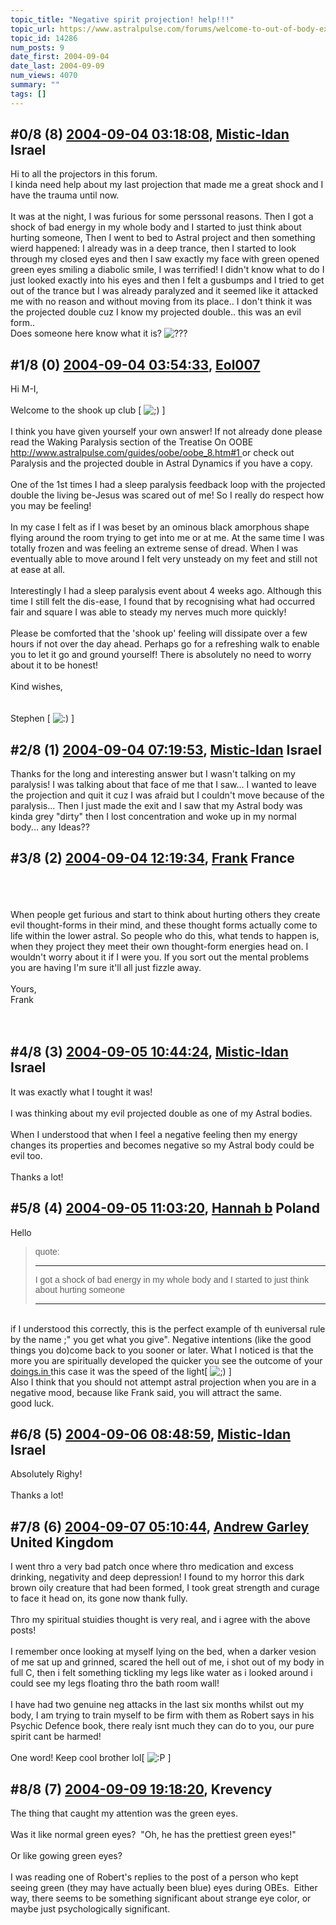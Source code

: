 ```yaml
---
topic_title: "Negative spirit projection! help!!!"
topic_url: https://www.astralpulse.com/forums/welcome-to-out-of-body-experiences!/negative-spirit-projection%21-help%21%21%21
topic_id: 14286
num_posts: 9
date_first: 2004-09-04
date_last: 2004-09-09
num_views: 4070
summary: ""
tags: []
---
```


## \#0/8 (8) [2004-09-04 03:18:08](https://www.astralpulse.com/forums/index.php?msg=129161), [Mistic-Idan](https://www.astralpulse.com/forums/profile/?u=4451) Israel ##
<section>
Hi to all the projectors in this forum.
<br>
I kinda need help about my last projection that made me a great shock and I have the trauma until now.
<br>
<br>
It was at the night, I was furious for some perssonal reasons. Then I got a shock of bad energy in my whole body and I started to just think about hurting someone, Then I went to bed to Astral project and then something wierd happened: I already was in a deep trance, then I started to look through my closed eyes and then I saw exactly my face with green opened green eyes smiling a diabolic smile, I was terrified! I didn't know what to do I just looked exactly into his eyes and then I felt a gusbumps and I tried to get out of the trance but I was already paralyzed and it seemed like it attacked me with no reason and without moving from its place.. I don't think it was the projected double cuz I know my projected double.. this was an evil form..
<br>
Does someone here know what it is?
<img alt="???" class="smiley" src="https://www.astralpulse.com/forums/Smileys/fugue/huh.png" title="Huh"/>
</section>

## \#1/8 (0) [2004-09-04 03:54:33](https://www.astralpulse.com/forums/index.php?msg=112656), [Eol007](https://www.astralpulse.com/forums/profile/?u=1893)  ##
<section>
Hi M-I,
<br>
<br>
Welcome to the shook up club [
<img alt=";)" class="smiley" src="https://www.astralpulse.com/forums/Smileys/fugue/wink.png" title="Wink"/>
]
<br>
<br>
I think you have given yourself your own answer! If not already done please read the Waking Paralysis section of the Treatise On OOBE
<a class="bbc_link" href="http://www.astralpulse.com/guides/oobe/oobe_8.htm#1" rel="noopener" target="_blank">
 http://www.astralpulse.com/guides/oobe/oobe_8.htm#1
</a>
or check out Paralysis and the projected double in Astral Dynamics if you have a copy.
<br>
<br>
One of the 1st times I had a sleep paralysis feedback loop with the projected double the living be-Jesus was scared out of me! So I really do respect how you may be feeling!
<br>
<br>
In my case I felt as if I was beset by an ominous black amorphous shape flying around the room trying to get into me or at me. At the same time I was totally frozen and was feeling an extreme sense of dread. When I was eventually able to move around I felt very unsteady on my feet and still not at ease at all.
<br>
<br>
Interestingly I had a sleep paralysis event about 4 weeks ago. Although this time I still felt the dis-ease, I found that by recognising what had occurred fair and square I was able to steady my nerves much more quickly!
<br>
<br>
Please be comforted that the 'shook up' feeling will dissipate over a few hours if not over the day ahead. Perhaps go for a refreshing walk to enable you to let it go and ground yourself! There is absolutely no need to worry about it to be honest!
<br>
<br>
Kind wishes,
<br>
<br>
<br>
Stephen [
<img alt=":)" class="smiley" src="https://www.astralpulse.com/forums/Smileys/fugue/smiley.png" title="Smiley"/>
]
</section>

## \#2/8 (1) [2004-09-04 07:19:53](https://www.astralpulse.com/forums/index.php?msg=112668), [Mistic-Idan](https://www.astralpulse.com/forums/profile/?u=4451) Israel ##
<section>
Thanks for the long and interesting answer but I wasn't talking on my paralysis! I was talking about that face of me that I saw... I wanted to leave the projection and quit it cuz I was afraid but I couldn't move because of the paralysis... Then I just made the exit and I saw that my Astral body was kinda grey "dirty" then I lost concentration and woke up in my normal body... any Ideas??
</section>

## \#3/8 (2) [2004-09-04 12:19:34](https://www.astralpulse.com/forums/index.php?msg=112684), [Frank](https://www.astralpulse.com/forums/profile/?u=359) France ##
<section>
<br>
<br>
<br>
When people get furious and start to think about hurting others they create evil thought-forms in their mind, and these thought forms actually come to life within the lower astral. So people who do this, what tends to happen is, when they project they meet their own thought-form energies head on. I wouldn't worry about it if I were you. If you sort out the mental problems you are having I'm sure it'll all just fizzle away.
<br>
<br>
Yours,
<br>
Frank
<br>
<br>
<br>
</section>

## \#4/8 (3) [2004-09-05 10:44:24](https://www.astralpulse.com/forums/index.php?msg=112746), [Mistic-Idan](https://www.astralpulse.com/forums/profile/?u=4451) Israel ##
<section>
It was exactly what I tought it was!
<br>
<br>
I was thinking about my evil projected double as one of my Astral bodies.
<br>
<br>
When I understood that when I feel a negative feeling then my energy changes its properties and becomes negative so my Astral body could be evil too.
<br>
<br>
Thanks a lot!
</section>

## \#5/8 (4) [2004-09-05 11:03:20](https://www.astralpulse.com/forums/index.php?msg=112749), [Hannah b](https://www.astralpulse.com/forums/profile/?u=4711) Poland ##
<section>
Hello
<br>
<blockquote id='"quote"'>
 <font face='"Arial"' id='"quote"' size='"1"'>
  quote:
  <hr height='"1"' id='"quote"' noshade=""/>
  I got a shock of bad energy in my whole body and I started to just think about hurting someone
  <hr height='"1"' id='"quote"' noshade=""/>
 </font>
</blockquote>
<br>
if I understood this correctly, this is the perfect example of th euniversal rule by the name ;" you get what you give". Negative intentions (like the good things you do)come back to you sooner or later. What I noticed is that the more you are spiritually developed the quicker you see the outcome of your
<a class="bbc_link" href="https://www.astralpulse.com/forums///doings.in" rel="noopener" target="_blank">
 doings.in
</a>
this case it was the speed of the light[
<img alt=";)" class="smiley" src="https://www.astralpulse.com/forums/Smileys/fugue/wink.png" title="Wink"/>
]
<br>
Also I think that you should not attempt astral projection when you are in a negative mood, because like Frank said, you will attract the same.
<br>
good luck.
</section>

## \#6/8 (5) [2004-09-06 08:48:59](https://www.astralpulse.com/forums/index.php?msg=112818), [Mistic-Idan](https://www.astralpulse.com/forums/profile/?u=4451) Israel ##
<section>
Absolutely Righy!
<br>
<br>
Thanks a lot!
</section>

## \#7/8 (6) [2004-09-07 05:10:44](https://www.astralpulse.com/forums/index.php?msg=112916), [Andrew Garley](https://www.astralpulse.com/forums/profile/?u=6790) United Kingdom ##
<section>
I went thro a very bad patch once where thro medication and excess drinking, negativity and deep depression! I found to my horror this dark brown oily creature that had been formed, I took great strength and curage to face it head on, its gone now thank fully.
<br>
<br>
Thro my spiritual stuidies thought is very real, and i agree with the above posts!
<br>
<br>
I remember once looking at myself lying on the bed, when a darker vesion of me sat up and grinned, scared the hell out of me, i shot out of my body in full C, then i felt something tickling my legs like water as i looked around i could see my legs floating thro the bath room wall!
<br>
<br>
I have had two genuine neg attacks in the last six months whilst out my body, I am trying to train myself to be firm with them as Robert says in his Psychic Defence book, there realy isnt much they can do to you, our pure spirit cant be harmed!
<br>
<br>
One word! Keep cool brother lol[
<img alt=":P" class="smiley" src="https://www.astralpulse.com/forums/Smileys/fugue/tongue.png" title="Tongue"/>
]
</section>

## \#8/8 (7) [2004-09-09 19:18:20](https://www.astralpulse.com/forums/index.php?msg=113223), Krevency  ##
<section>
The thing that caught my attention was the green eyes.
<br>
<br>
Was it like normal green eyes?  "Oh, he has the prettiest green eyes!"
<br>
<br>
Or like gowing green eyes?
<br>
<br>
I was reading one of Robert's replies to the post of a person who kept seeing green (they may have actually been blue) eyes during OBEs.  Either way, there seems to be something significant about strange eye color, or maybe just psychologically significant.
</section>